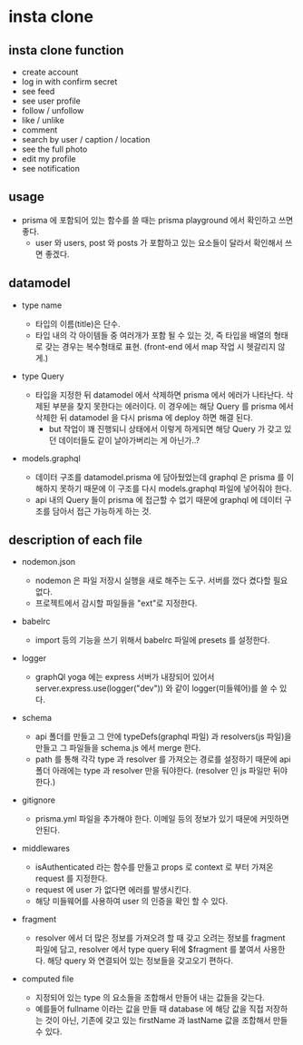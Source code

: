 # insta clone

## insta clone function

- create account
- log in with confirm secret
- see feed
- see user profile
- follow / unfollow
- like / unlike
- comment
- search by user / caption / location
- see the full photo
- edit my profile
- see notification

## usage

- prisma 에 포함되어 있는 함수를 쓸 때는 prisma playground 에서 확인하고 쓰면 좋다.
  - user 와 users, post 와 posts 가 포함하고 있는 요소들이 달라서 확인해서 쓰면 좋겠다.

## datamodel

- type name

  - 타입의 이름(title)은 단수.
  - 타입 내의 각 아이템들 중 여러개가 포함 될 수 있는 것, 즉 타입을 배열의 형태로 갖는 경우는 복수형태로 표현.
    (front-end 에서 map 작업 시 헷갈리지 않게.)

- type Query

  - 타입을 지정한 뒤 datamodel 에서 삭제하면 prisma 에서 에러가 나타난다. 삭제된 부분을 찾지 못한다는 에러이다. 이 경우에는 해당 Query 를 prisma 에서 삭제한 뒤 datamodel 을 다시 prisma 에 deploy 하면 해결 된다.
    - but 작업이 꽤 진행되니 상태에서 이렇게 하게되면 해당 Query 가 갖고 있던 데이터들도 같이 날아가버리는 게 아닌가..?

- models.graphql
  - 데이터 구조를 datamodel.prisma 에 담아뒀었는데 graphql 은 prisma 를 이해하지 못하기 때문에 이 구조를 다시
    models.graphql 파일에 넣어줘야 한다.
  - api 내의 Query 들이 prisma 에 접근할 수 없기 때문에 graphql 에 데이터 구조를 담아서 접근 가능하게 하는 것.

## description of each file

- nodemon.json

  - nodemon 은 파일 저장시 실행을 새로 해주는 도구. 서버를 껐다 켰다할 필요 없다.
  - 프로젝트에서 감시할 파일들을 "ext"로 지정한다.

- babelrc

  - import 등의 기능을 쓰기 위해서 babelrc 파일에 presets 를 설정한다.

- logger

  - graphQl yoga 에는 express 서버가 내장되어 있어서
    server.express.use(logger("dev")) 와 같이 logger(미들웨어)를 쓸 수 있다.

- schema

  - api 폴더를 만들고 그 안에 typeDefs(graphql 파일) 과 resolvers(js 파일)을 만들고
    그 파일들을 schema.js 에서 merge 한다.
  - path 를 통해 각각 type 과 resolver 를 가져오는 경로를 설정하기 때문에 api 폴더 아래에는
    type 과 resolver 만을 둬야한다. (resolver 인 js 파일만 뒤야한다.)

- gitignore

  - prisma.yml 파일을 추가해야 한다. 이메일 등의 정보가 있기 때문에 커밋하면 안된다.

- middlewares

  - isAuthenticated 라는 함수를 만들고 props 로 context 로 부터 가져온 request 를 지정한다.
  - request 에 user 가 없다면 에러를 발생시킨다.
  - 해당 미들웨어를 사용하여 user 의 인증을 확인 할 수 있다.

- fragment

  - resolver 에서 더 많은 정보를 가져오려 할 때 갖고 오려는 정보를 fragment 파일에 담고,
    resolver 에서 type query 뒤에 \$fragment 를 붙여서 사용한다.
    해당 query 와 연결되어 있는 정보들을 갖고오기 편하다.

- computed file
  - 지정되어 있는 type 의 요소들을 조합해서 만들어 내는 값들을 갖는다.
  - 예를들어 fullname 이라는 값을 만들 때 database 에 해당 값을 직접 저장하는 것이 아닌,
    기존에 갖고 있는 firstName 과 lastName 값을 조합해서 만들 수 있다.
